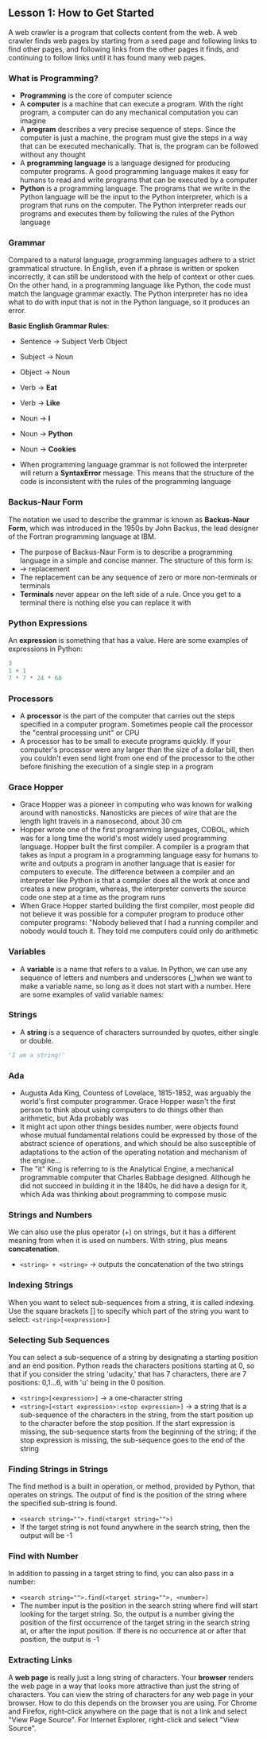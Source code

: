 ## Lesson 1: How to Get Started

A web crawler is a program that collects content from the web. A web crawler finds web pages by starting from a seed page and following links to find other pages, and following links from the other pages it finds, and continuing to follow links until it has found many web pages.

### What is Programming?
* **Programming** is the core of computer science
* A **computer** is a machine that can execute a program. With the right program, a computer can do any mechanical computation you can imagine
* A **program** describes a very precise sequence of steps. Since the computer is just a machine, the program must give the steps in a way that can be executed mechanically. That is, the program can be followed without any thought
* A **programming language** is a language designed for producing computer programs. A good programming language makes it easy for humans to read and write programs that can be executed by a computer
* **Python** is a programming language. The programs that we write in the Python language will be the input to the Python interpreter, which is a program that runs on the computer. The Python interpreter reads our programs and executes them by following the rules of the Python language

### Grammar
Compared to a natural language, programming languages adhere to a strict grammatical structure. In English, even if a phrase is written or spoken incorrectly, it can still be understood with the help of context or other cues. On the other hand, in a programming language like Python, the code must match the language grammar exactly. The Python interpreter has no idea what to do with input that is not in the Python language, so it produces an error.

**Basic English Grammar Rules**:

* Sentence → Subject Verb Object
* Subject → Noun
* Object → Noun
* Verb → **Eat**
* Verb → **Like**
* Noun → **I**
* Noun → **Python**
* Noun → **Cookies**

* When programming language grammar is not followed the interpreter will return a **SyntaxError** message. This means that the structure of the code is inconsistent with the rules of the programming language

### Backus-Naur Form
The notation we used to describe the grammar is known as **Backus-Naur Form**, which was introduced in the 1950s by John Backus, the lead designer of the Fortran programming language at IBM.

* The purpose of Backus-Naur Form is to describe a programming language in a simple and concise manner. The structure of this form is:
* <Non-Terminal> → replacement
* The replacement can be any sequence of zero or more non-terminals or terminals
* **Terminals** never appear on the left side of a rule. Once you get to a terminal there is nothing else you can replace it with

### Python Expressions
An **expression** is something that has a value. Here are some examples of expressions in Python:
```python
3
1 + 1
7 * 7 * 24 * 60
```

### Processors
* A **processor** is the part of the computer that carries out the steps specified in a computer program. Sometimes people call the processor the "central processing unit" or CPU
* A processor has to be small to execute programs quickly. If your computer's processor were any larger than the size of a dollar bill, then you couldn't even send light from one end of the processor to the other before finishing the execution of a single step in a program

### Grace Hopper
* Grace Hopper was a pioneer in computing who was known for walking around with nanosticks. Nanosticks are pieces of wire that are the length light travels in a nanosecond, about 30 cm
* Hopper wrote one of the first programming languages, COBOL, which was for a long time the world's most widely used programming language. Hopper built the first compiler. A compiler is a program that takes as input a program in a programming language easy for humans to write and outputs a program in another language that is easier for computers to execute. The difference between a compiler and an interpreter like Python is that a compiler does all the work at once and creates a new program, whereas, the interpreter converts the source code one step at a time as the program runs
* When Grace Hopper started building the first compiler, most people did not believe it was possible for a computer program to produce other computer programs: "Nobody believed that I had a running compiler and nobody would touch it. They told me computers could only do arithmetic

### Variables
* A **variable** is a name that refers to a value. In Python, we can use any sequence of letters and numbers and underscores (_)when we want to make a variable name, so long as it does not start with a number. Here are some examples of valid variable names:

### Strings
* A **string** is a sequence of characters surrounded by quotes, either single or double.
```python
'I am a string!'
```

### Ada
* Augusta Ada King, Countess of Lovelace, 1815-1852, was arguably the world's first computer programmer. Grace Hopper wasn't the first person to think about using computers to do things other than arithmetic, but Ada probably was
* It might act upon other things besides number, were objects found whose mutual fundamental relations could be expressed by those of the abstract science of operations, and which should be also susceptible of adaptations to the action of the operating notation and mechanism of the engine...
* The "it" King is referring to is the Analytical Engine, a mechanical programmable computer that Charles Babbage designed. Although he did not succeed in building it in the 1840s, he did have a design for it, which Ada was thinking about programming to compose music

### Strings and Numbers
We can also use the plus operator (+) on strings, but it has a different meaning from when it is used on numbers. With string, plus means **concatenation**.

* `<string> + <string>` → outputs the concatenation of the two strings

### Indexing Strings
When you want to select sub-sequences from a string, it is called indexing. Use the square brackets [] to specify which part of the string you want to select: `<string>[<expression>]`

### Selecting Sub Sequences
You can select a sub-sequence of a string by designating a starting position and an end position. Python reads the characters positions starting at 0, so that if you consider the string 'udacity,' that has 7 characters, there are 7 positions: 0,1...6, with 'u' being in the 0 position.

* `<string>[<expression>]` → a one-character string
* `<string>[<start expression>:<stop expression>]` → a string that is a sub-sequence of the characters in the string, from the start position up to the character before the stop position. If the start expression is missing, the sub-sequence starts from the beginning of the string; if the stop expression is missing, the sub-sequence goes to the end of the string

### Finding Strings in Strings
The find method is a built in operation, or method, provided by Python, that operates on strings. The output of find is the position of the string where the specified sub-string is found.

* `<search string="">.find(<target string="">)`
* If the target string is not found anywhere in the search string, then the output will be -1

### Find with Number
In addition to passing in a target string to find, you can also pass in a number:

* `<search string="">.find(<target string="">, <number>)`
* The number input is the position in the search string where find will start looking for the target string. So, the output is a number giving the position of the first occurrence of the target string in the search string at, or after the input position. If there is no occurrence at or after that position, the output is -1

### Extracting Links
A **web page** is really just a long string of characters. Your **browser** renders the web page in a way that looks more attractive than just the string of characters. You can view the string of characters for any web page in your browser. How to do this depends on the browser you are using. For Chrome and Firefox, right-click anywhere on the page that is not a link and select "View Page Source". For Internet Explorer, right-click and select "View Source".
